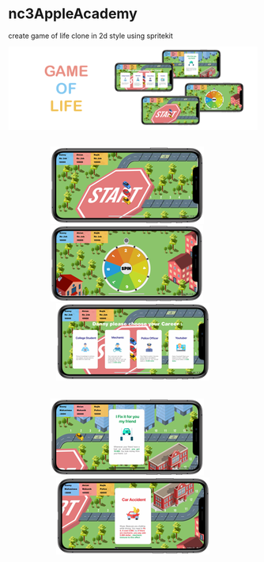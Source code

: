 # nc3AppleAcademy
create game of life clone in 2d style using spritekit

<p align="center">
<img src="images/gameoflife2.png">
</p>
<br>
<div align="center">
<img style="display:inline" src="images/ss1.png">
&nbsp;&nbsp;&nbsp;&nbsp;&nbsp;
<img style="display:inline" src="images/ss2.png">
&nbsp;&nbsp;&nbsp;&nbsp;&nbsp;
<img style="display:inline" src="images/ss3.png">

<br>
<br>
<br>
</div>
<div align="center">
<img style="display:inline" src="images/ss4.png">
&nbsp;&nbsp;&nbsp;&nbsp;&nbsp;
<img style="display:inline" src="images/ss5.png">
</div>
